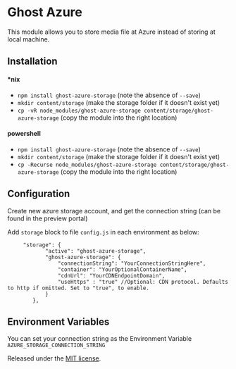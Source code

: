 # Ghost Azure

This module allows you to store media file at Azure instead of storing at local machine.

## Installation

#### *nix

* `npm install ghost-azure-storage` (note the absence of `--save`)
* `mkdir content/storage` (make the storage folder if it doesn't exist yet)
* `cp -vR node_modules/ghost-azure-storage content/storage/ghost-azure-storage` (copy the module into the right location)

#### powershell
* `npm install ghost-azure-storage` (note the absence of `--save`)
* `mkdir content/storage` (make the storage folder if it doesn't exist yet)
* `cp -Recurse node_modules/ghost-azure-storage content/storage/ghost-azure-storage` (copy the module into the right location)


## Configuration

Create new azure storage account, and get the connection string (can be found in the preview portal)

Add `storage` block to file `config.js` in each environment as below:
```
     "storage": {
			"active": "ghost-azure-storage",
			"ghost-azure-storage": {
				"connectionString": "YourConnectionStringHere",
				"container": "YourOptionalContainerName",
				"cdnUrl": "YourCDNEndpointDomain",
				"useHttps" : "true" //Optional: CDN protocol. Defaults to http if omitted. Set to "true", to enable.
			}
		},
```

## Environment Variables

You can set your connection string as the Environment Variable `AZURE_STORAGE_CONNECTION_STRING`

Released under the [MIT license](https://github.com/muzix/ghost-s3/blob/master/LICENSE).
